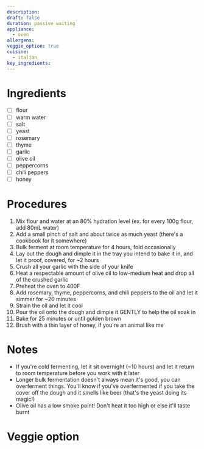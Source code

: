 ```yaml
---
description: 
draft: false
duration: passive waiting
appliance:
  - oven
allergens: 
veggie_option: true
cuisine:
  - italian
key_ingredients:
---
```

# Ingredients
- [ ] flour
- [ ] warm water
- [ ] salt
- [ ] yeast
- [ ] rosemary
- [ ] thyme
- [ ] garlic
- [ ] olive oil
- [ ] peppercorns
- [ ] chili peppers
- [ ] honey
# Procedures
1. Mix flour and water at an 80% hydration level (ex. for every 100g flour, add 80mL water)
2. Add a small pinch of salt and about twice as much yeast (there's a cookbook for it somewhere)
3. Bulk ferment at room temperature for 4 hours, fold occasionally
4. Lay out the dough and dimple it in the tray you intend to bake it in, and let it proof, covered, for ~2 hours
5. Crush all your garlic with the side of your knife
6. Heat a respectable amount of olive oil to low-medium heat and drop all of the crushed garlic
7. Preheat the oven to 400F
8. Add rosemary, thyme, peppercorns, and chili peppers to the oil and let it simmer for ~20 minutes
9. Strain the oil and let it cool
10. Pour the oil onto the dough and dimple it GENTLY to help the oil soak in
11. Bake for 25 minutes or until golden brown
12. Brush with a thin layer of honey, if you're an animal like me
# Notes
* If you're cold fermenting, let it sit overnight (~10 hours) and let it return to room temperature before you work with it later
* Longer bulk fermentation doesn't always mean it's good, you can overferment things. You'll know if you've overfermented if you take the cover off the dough and it smells like beer (that's the yeast doing its magic!)
* Olive oil has a low smoke point! Don't heat it too high or else it'll taste burnt 
# Veggie option